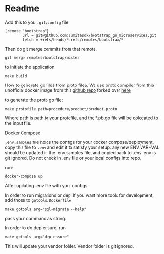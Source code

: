# Readme

Add this to you `.git/config` file

```
[remote "bootstrap"]
        url = git@github.com:sumitasok/bootstrap_go_microservices.git
        fetch = +refs/heads/*:refs/remotes/bootstrap/*
```

Then do git merge commits from that remote.

```
git merge remotes/bootstrap/master
```

to initiate the application

```
make build
```


How to generate go files from proto files:
We use proto compiler from this unofficial docker image from this [github repo](https://github.com/znly/docker-protobuf) forked over [here](https://github.com/go-get/docker-protobuf)

to generate the proto go file:
```
make protofile path=procedure/product/product.proto
```
Where path is path to your protofile, and the *.pb.go file will be colocated to the input file.

Docker Compose

`.env.samples` file holds the configs for your docker compose/deployment.
copy this file to `.env` and edit it to satisfy your setup.
any new ENV VAR+VAL should be updated in the .env.samples file, and copied back to .env
.env is git ignored. Do not check in .env file or your local configs into repo.

run:

```
docker-compose up
```

After updating .env file with your configs.

In order to run migrations or dep:
If you want more tools for development, add those to `gotools.Dockerfile`

```
make gotools arg="sql-migrate --help"
```

pass your command as string.

In order to do dep ensure, run
```
make gotools arg="dep ensure"
```

This will update your vendor folder. Vendor folder is git ignored.